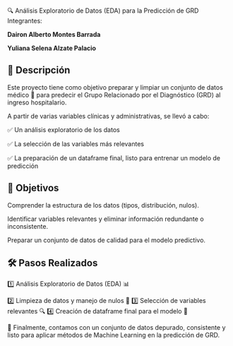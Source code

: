 🔍 Análisis Exploratorio de Datos (EDA) para la Predicción de GRD
Integrantes: 

__Dairon Alberto Montes Barrada__

__Yuliana Selena Alzate Palacio__

## 📕 Descripción

Este proyecto tiene como objetivo preparar y limpiar un conjunto de datos médico 🏥 para predecir el Grupo Relacionado por el Diagnóstico (GRD) al ingreso hospitalario.

A partir de varias variables clínicas y administrativas, se llevó a cabo:

✅ Un análisis exploratorio de los datos

✅ La selección de las variables más relevantes

✅ La preparación de un dataframe final, listo para entrenar un modelo de predicción

## 🎯 Objetivos
Comprender la estructura de los datos (tipos, distribución, nulos).

Identificar variables relevantes y eliminar información redundante o inconsistente.

Preparar un conjunto de datos de calidad para el modelo predictivo.

## 🛠 Pasos Realizados

1️⃣ Análisis Exploratorio de Datos (EDA) 📊

2️⃣ Limpieza de datos y manejo de nulos 🧹
3️⃣ Selección de variables relevantes 🔍
4️⃣ Creación de dataframe final para el modelo 🏹

🚀 Finalmente, contamos con un conjunto de datos depurado, consistente y listo para aplicar métodos de Machine Learning en la predicción de GRD.


